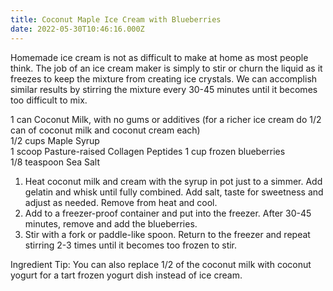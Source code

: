 ```yaml
---
title: Coconut Maple Ice Cream with Blueberries
date: 2022-05-30T10:46:16.000Z
---
```


Homemade ice cream is not as difficult to make at home as most people think. The job of an ice cream maker is simply to stir or churn the liquid as it freezes to keep the mixture from creating ice crystals. We can accomplish similar results by stirring the mixture every 30-45 minutes until it becomes too difficult to mix.

1 can Coconut Milk, with no gums or additives (for a richer ice cream do 1/2 can of coconut milk and coconut cream each)\
1/2 cups Maple Syrup\
1 scoop Pasture-raised Collagen Peptides
1 cup frozen blueberries\
1/8 teaspoon Sea Salt

1. Heat coconut milk and cream with the syrup in pot just to a simmer. Add gelatin and whisk until fully combined. Add salt, taste for sweetness and adjust as needed. Remove from heat and cool.
2. Add to a freezer-proof container and put into the freezer. After 30-45 minutes, remove and add the blueberries. 
3. Stir with a fork or paddle-like spoon. Return to the freezer and repeat stirring 2-3 times until it becomes too frozen to stir.

Ingredient Tip: You can also replace 1/2 of the coconut milk with coconut yogurt for a tart frozen yogurt dish instead of ice cream.